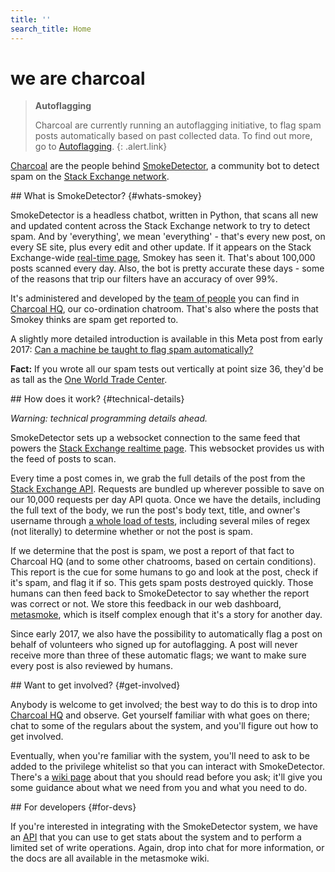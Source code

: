 ```yaml
---
title: ''
search_title: Home
---
```


# we are charcoal

> **Autoflagging**
>
> Charcoal are currently running an autoflagging initiative,
> to flag spam posts automatically based on past collected data.
> To find out more, go to [Autoflagging](/flagging).
{: .alert.link}

[Charcoal](http://chat.stackexchange.com/rooms/11540) are the people behind
[SmokeDetector](https://github.com/Charcoal-SE/SmokeDetector),
a community bot to detect spam on the
[Stack Exchange network](http://stackexchange.com).

<section>
## What is SmokeDetector? {#whats-smokey}

SmokeDetector is a headless chatbot, written in Python, that scans
all new and updated content across the Stack Exchange network to try to detect spam.
And by 'everything', we mean 'everything' - that's every new post, on every SE site,
plus every edit and other update.
If it appears on the Stack Exchange-wide
[real-time page](http://stackexchange.com/questions?tab=realtime),
Smokey has seen it.
That's about 100,000 posts scanned every day.
Also, the bot is pretty accurate these days -
some of the reasons that trip our filters have an accuracy of over 99%.

It's administered and developed by the [team of people](/people) you can find in
[Charcoal HQ](http://chat.stackexchange.com/rooms/11540),
our co-ordination chatroom.
That's also where the posts that Smokey thinks are spam get reported to.

A slightly more detailed introduction is available in this Meta post from early 2017:
[Can a machine be taught to flag spam automatically?](https://meta.stackexchange.com/questions/291301)

**Fact:** If you wrote all our spam tests out vertically at point size 36, they'd be as tall as the
[One World Trade Center](https://en.wikipedia.org/wiki/One_World_Trade_Center).
</section>
<section>
## How does it work? {#technical-details}

*Warning: technical programming details ahead.*

SmokeDetector sets up a websocket connection to the same feed that powers the
[Stack Exchange realtime page](http://stackexchange.com/questions?tab=realtime).
This websocket provides us with the feed of posts to scan.

Every time a post comes in, we grab the full details of the post from the
[Stack Exchange API](https://api.stackexchange.com/docs).
Requests are bundled up wherever possible to save on our
10,000 requests per day API quota.
Once we have the details, including the full text of the body,
we run the post's body text, title, and owner's username through
[a whole load of tests](https://github.com/Charcoal-SE/SmokeDetector/blob/master/findspam.py),
including several miles of regex (not literally)
to determine whether or not the post is spam.

If we determine that the post is spam, we post a report of that fact
to Charcoal HQ (and to some other chatrooms, based on certain conditions).
This report is the cue for some humans to go and look at the post, check if it's spam,
and flag it if so.
This gets spam posts destroyed quickly.
Those humans can then feed back to SmokeDetector
to say whether the report was correct or not.
We store this feedback in our web dashboard,
[metasmoke](https://metasmoke.erwaysoftware.com),
which is itself complex enough that it's a story for another day.

Since early 2017, we also have the possibility to automatically
flag a post on behalf of volunteers who signed up for autoflagging.
A post will never receive more than three of these automatic flags;
we want to make sure every post is also reviewed by humans.
</section>
<section>
## Want to get involved? {#get-involved}

Anybody is welcome to get involved; the best way to do this is to drop into
[Charcoal HQ](http://chat.stackexchange.com/rooms/11540)
and observe.
Get yourself familiar with what goes on there;
chat to some of the regulars about the system,
and you'll figure out how to get involved.

Eventually, when you're familiar with the system,
you'll need to ask to be added to the privilege whitelist
so that you can interact with SmokeDetector.
There's a [wiki page](https://github.com/Charcoal-SE/SmokeDetector/wiki/Privileges)
about that you should read before you ask;
it'll give you some guidance about what we need from you and what you need to do.
</section>
<section>
## For developers {#for-devs}

If you're interested in integrating with the SmokeDetector system, we have an
[API](/ms/API-Documentation) that you can use to get stats about the system
and to perform a limited set of write operations.
Again, drop into chat for more information,
or the docs are all available in the metasmoke wiki.
</section>
